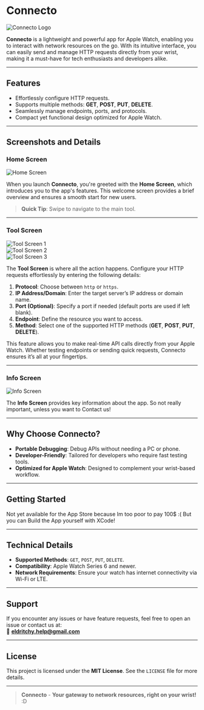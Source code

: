 
# **Connecto**  
![Connecto Logo](https://github.com/wfxey/wfxey/blob/main/6.png?raw=true)

**Connecto** is a lightweight and powerful app for Apple Watch, enabling you to interact with network resources on the go. With its intuitive interface, you can easily send and manage HTTP requests directly from your wrist, making it a must-have for tech enthusiasts and developers alike.

---

## **Features**
- Effortlessly configure HTTP requests.
- Supports multiple methods: **GET**, **POST**, **PUT**, **DELETE**.
- Seamlessly manage endpoints, ports, and protocols.
- Compact yet functional design optimized for Apple Watch.

---

## **Screenshots and Details**

### **Home Screen**
![Home Screen](https://github.com/wfxey/wfxey/blob/main/5.png?raw=true)

When you launch **Connecto**, you're greeted with the **Home Screen**, which introduces you to the app's features. This welcome screen provides a brief overview and ensures a smooth start for new users.  
> **Quick Tip**: Swipe to navigate to the main tool.

---

### **Tool Screen**
![Tool Screen 1](https://github.com/wfxey/wfxey/blob/main/3.png?raw=true)  
![Tool Screen 2](https://github.com/wfxey/wfxey/blob/main/4.png?raw=true)  
![Tool Screen 3](https://github.com/wfxey/wfxey/blob/main/2.png?raw=true)

The **Tool Screen** is where all the action happens. Configure your HTTP requests effortlessly by entering the following details:

1. **Protocol**: Choose between `http` or `https`.
2. **IP Address/Domain**: Enter the target server’s IP address or domain name.
3. **Port (Optional)**: Specify a port if needed (default ports are used if left blank).
4. **Endpoint**: Define the resource you want to access.
5. **Method**: Select one of the supported HTTP methods (**GET**, **POST**, **PUT**, **DELETE**).

This feature allows you to make real-time API calls directly from your Apple Watch. Whether testing endpoints or sending quick requests, Connecto ensures it’s all at your fingertips.

---

### **Info Screen**
![Info Screen](https://github.com/wfxey/wfxey/blob/main/1.png?raw=true)

The **Info Screen** provides key information about the app. So not really important, unless you want to Contact us!

---

## **Why Choose Connecto?**
- **Portable Debugging**: Debug APIs without needing a PC or phone.  
- **Developer-Friendly**: Tailored for developers who require fast testing tools.  
- **Optimized for Apple Watch**: Designed to complement your wrist-based workflow.  

---

## **Getting Started**

Not yet available for the App Store because Im too poor to pay 100$ :(
But you can Build the App yourself with XCode!

---

## **Technical Details**
- **Supported Methods**: `GET`, `POST`, `PUT`, `DELETE`.  
- **Compatibility**: Apple Watch Series 6 and newer. 
- **Network Requirements**: Ensure your watch has internet connectivity via Wi-Fi or LTE.  

---

## **Support**
If you encounter any issues or have feature requests, feel free to open an issue or contact us at:  
📧 **eldritchy.help@gmail.com**

---

## **License**
This project is licensed under the **MIT License**. See the `LICENSE` file for more details.

---

> **Connecto** - **Your gateway to network resources, right on your wrist!**
:D
